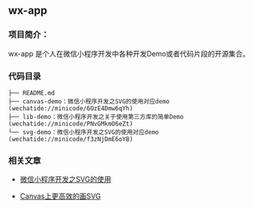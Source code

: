 ## wx-app


### 项目简介：

wx-app 是个人在微信小程序开发中各种开发Demo或者代码片段的开源集合。

### 代码目录

	├── README.md
	├── canvas-demo：微信小程序开发之SVG的使用对应demo (wechatide://minicode/6OzE4Dmw6qYh)
	├── lib-demo：微信小程序开发之关于使用第三方库的简单Demo (wechatide://minicode/PNvGMkmO6eZt)
	└── svg-demo：微信小程序开发之SVG的使用对应demo (wechatide://minicode/f3zNjDmE6oYB)

### 相关文章

- [微信小程序开发之SVG的使用](http://blog.bihe0832.com/svg.html)

- [Canvas上更高效的画SVG](http://blog.bihe0832.com/svg-canvas.html)
